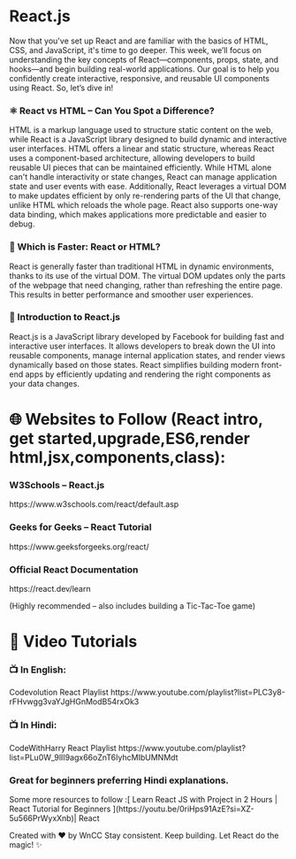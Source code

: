 <h1>React.js</h1>

Now that you've set up React and are familiar with the basics of HTML, CSS, and JavaScript, it's time to go deeper. This week, we’ll focus on understanding the key concepts of React—components, props, state, and hooks—and begin building real-world applications.
Our goal is to help you confidently create interactive, responsive, and reusable UI components using React.
So, let’s dive in!



<h3>⚛️ React vs HTML – Can You Spot a Difference?</h3>
HTML is a markup language used to structure static content on the web, while React is a JavaScript library designed to build dynamic and interactive user interfaces. HTML offers a linear and static structure, whereas React uses a component-based architecture, allowing developers to build reusable UI pieces that can be maintained efficiently. While HTML alone can't handle interactivity or state changes, React can manage application state and user events with ease. Additionally, React leverages a virtual DOM to make updates efficient by only re-rendering parts of the UI that change, unlike HTML which reloads the whole page. React also supports one-way data binding, which makes applications more predictable and easier to debug.



<h3>🚀 Which is Faster: React or HTML?</h3>
React is generally faster than traditional HTML in dynamic environments, thanks to its use of the virtual DOM. The virtual DOM updates only the parts of the webpage that need changing, rather than refreshing the entire page. This results in better performance and smoother user experiences.



<h3>🧠 Introduction to React.js</h3>
React.js is a JavaScript library developed by Facebook for building fast and interactive user interfaces. It allows developers to break down the UI into reusable components, manage internal application states, and render views dynamically based on those states.
React simplifies building modern front-end apps by efficiently updating and rendering the right components as your data changes.



# 🌐 Websites to Follow (React intro, get started,upgrade,ES6,render html,jsx,components,class):

<h3>W3Schools – React.js</h3>
 https://www.w3schools.com/react/default.asp 
 


<h3>Geeks for Geeks – React Tutorial</h3>
https://www.geeksforgeeks.org/react/



<h3>Official React Documentation</h3>
https://react.dev/learn	

 (Highly recommended – also includes building a Tic-Tac-Toe game)
 




# 🎥 Video Tutorials </h3>
<h3>📺 In English:</h3>
Codevolution React Playlist
https://www.youtube.com/playlist?list=PLC3y8-rFHvwgg3vaYJgHGnModB54rxOk3	



<h3>📺 In Hindi:</h3>
CodeWithHarry React Playlist
https://www.youtube.com/playlist?list=PLu0W_9lII9agx66oZnT6IyhcMIbUMNMdt	

<h3> Great for beginners preferring Hindi explanations.</h3>
Some more resources to follow :[ Learn React JS with Project in 2 Hours  | React Tutorial for Beginners ](https://youtu.be/0riHps91AzE?si=XZ-5u566PrWyxXnb)| React 

Created with ❤️ by WnCC
 Stay consistent. Keep building. Let React do the magic! ✨
